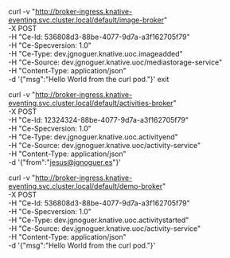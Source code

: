 curl -v "http://broker-ingress.knative-eventing.svc.cluster.local/default/image-broker" \
-X POST \
-H "Ce-Id: 536808d3-88be-4077-9d7a-a3f162705f79" \
-H "Ce-Specversion: 1.0" \
-H "Ce-Type: dev.jgnoguer.knative.uoc.imageadded" \
-H "Ce-Source: dev.jgnoguer.knative.uoc/mediastorage-service" \
-H "Content-Type: application/json" \
-d '{"msg":"Hello World from the curl pod."}'
exit


curl -v "http://broker-ingress.knative-eventing.svc.cluster.local/default/activities-broker" \
-X POST \
-H "Ce-Id: 12324324-88be-4077-9d7a-a3f162705f79" \
-H "Ce-Specversion: 1.0" \
-H "Ce-Type: dev.jgnoguer.knative.uoc.activityend" \
-H "Ce-Source: dev.jgnoguer.knative.uoc/activity-service" \
-H "Content-Type: application/json" \
-d '{"from":"jesus@jgnoguer.es"}'

curl -v "http://broker-ingress.knative-eventing.svc.cluster.local/default/demo-broker" \
-X POST \
-H "Ce-Id: 536808d3-88be-4077-9d7a-a3f162705f79" \
-H "Ce-Specversion: 1.0" \
-H "Ce-Type: dev.jgnoguer.knative.uoc.activitystarted" \
-H "Ce-Source: dev.jgnoguer.knative.uoc/activity-service" \
-H "Content-Type: application/json" \
-d '{"msg":"Hello World from the curl pod."}'